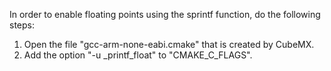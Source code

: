 In order to enable floating points using the sprintf function, do the following steps:
1. Open the file "gcc-arm-none-eabi.cmake" that is created by CubeMX.
2. Add the option "-u _printf_float" to "CMAKE_C_FLAGS".
